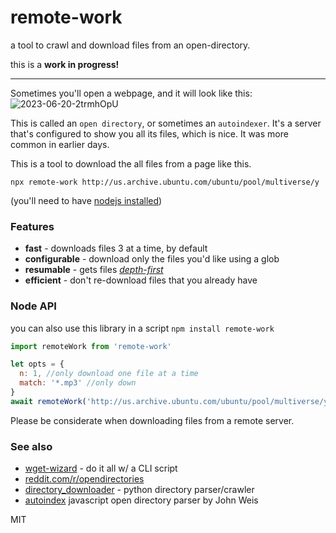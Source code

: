 # remote-work
a tool to crawl and download files from an open-directory.

this is a **work in progress!**

---
Sometimes you'll open a webpage, and it will look like this:
![2023-06-20-2trmhOpU](https://github.com/spencermountain/remote-work/assets/399657/0849ff32-d9f6-4776-a7d3-dd02ba6bc1c5)

This is called an `open directory`, or sometimes an `autoindexer`. It's a server that's configured to show you all its files, which is nice. It was more common in earlier days.

This is a tool to download the all files from a page like this.

```
npx remote-work http://us.archive.ubuntu.com/ubuntu/pool/multiverse/y
```
(you'll need to have [nodejs installed](https://nodejs.dev/en/download/))

### Features
* **fast** - downloads files 3 at a time, by default
* **configurable** - download only the files you'd like using a glob
* **resumable** - gets files *[depth-first](https://www.codecademy.com/article/tree-traversal)*
* **efficient** - don't re-download files that you already have

### Node API
you can also use this library in a script
`npm install remote-work`

```js
import remoteWork from 'remote-work'

let opts = {
  n: 1, //only download one file at a time
  match: '*.mp3' //only down
}
await remoteWork('http://us.archive.ubuntu.com/ubuntu/pool/multiverse/y', opts)

```

Please be considerate when downloading files from a remote server.

### See also
* [wget-wizard](https://www.whatismybrowser.com/developers/tools/wget-wizard/) - do it all w/ a CLI script
* [reddit.com/r/opendirectories](http://reddit.com/r/opendirectories)
* [directory_downloader](https://github.com/SuperVegetoo/directory_downloader) - python directory parser/crawler
* [autoindex](https://github.com/weisjohn/autoindex) javascript open directory parser by John Weis

MIT

